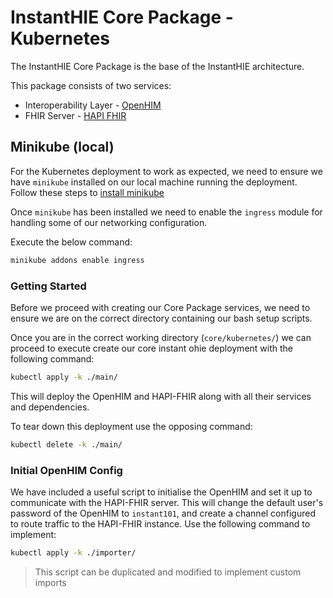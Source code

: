 # InstantHIE Core Package - Kubernetes

The InstantHIE Core Package is the base of the InstantHIE architecture.

This package consists of two services:

* Interoperability Layer - [OpenHIM](http://openhim.org/)
* FHIR Server - [HAPI FHIR](https://hapifhir.io/)

## Minikube (local)

For the Kubernetes deployment to work as expected, we need to ensure we have `minikube` installed on our local machine running the deployment. Follow these steps to [install minikube](https://kubernetes.io/docs/tasks/tools/install-minikube/)

Once `minikube` has been installed we need to enable the `ingress` module for handling some of our networking configuration.

Execute the below command:

```sh
minikube addons enable ingress
```

### Getting Started

Before we proceed with creating our Core Package services, we need to ensure we are on the correct directory containing our bash setup scripts.

Once you are in the correct working directory (`core/kubernetes/`) we can proceed to execute create our core instant ohie deployment with the following command:

```bash
kubectl apply -k ./main/
```

This will deploy the OpenHIM and HAPI-FHIR along with all their services and dependencies.

To tear down this deployment use the opposing command:

```bash
kubectl delete -k ./main/
```

### Initial OpenHIM Config

We have included a useful script to initialise the OpenHIM and set it up to communicate with the HAPI-FHIR server. This will change the default user's password of the OpenHIM to `instant101`, and create a channel configured to route traffic to the HAPI-FHIR instance. Use the following command to implement:

```bash
kubectl apply -k ./importer/
```

> This script can be duplicated and modified to implement custom imports
